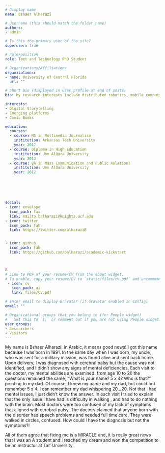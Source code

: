 ```yaml
---
# Display name
name: Bshaer Alharazi

# Username (this should match the folder name)
authors:
- admin

# Is this the primary user of the site?
superuser: true

# Role/position
role: Text and Technology PhD Student

# Organizations/Affiliations
organizations:
- name: University of Central Florida
  url: ""

# Short bio (displayed in user profile at end of posts)
bio: My research interests include distributed robotics, mobile computing and programmable matter

interests:
- Digital Storytelling
- Emerging platforms
- Comic Books

education:
  courses:
  - course: MA in Multimedia Journalism
    institution: Arkansas Tech University
    year: 2017
  - course: Diploma in High Education
    institution: Umm AlQura University
    year: 2013
  - course: BA in Mass Communication and Public Relations
    institution: Umm AlQura University
    year: 2012






social:
- icon: envelope
  icon_pack: fas
  link: mailto:balharazi@knights.ucf.edu
- icon: twitter
  icon_pack: fab
  link: https://twitter.com/alharaziB


- icon: github
  icon_pack: fab
  link: https://github.com/balharazi/academic-kickstart



ß
# Link to PDF of your resume/CV from the about widget.
# To enable, copy your resume/CV to `static/files/cv.pdf` and uncomment the lines below.
 - icon: cv
   icon_pack: ai
   link: files/CV.pdf

# Enter email to display Gravatar (if Gravatar enabled in Config)
email: ""

# Organizational groups that you belong to (for People widget)
#   Set this to `[]` or comment out if you are not using People widget.  
user_groups:
- Researchers
- Visitors
---
```


My name is Bshaer Alharazi. In Arabic, it means good news! I got this name because I was born in 1991. In the same day when I was born, my uncle, who was sent for a military mission, was found alive and sent back home. Upon delivery, I was diagnosed with cerebral palsy but the cause was not identified, and I didn’t show any signs of mental deficiencies.
Each visit to the doctor, my mental abilities are examined. from age 10 to 20 the questions remained the same, “What is your name? 5 x 4? Who is that?” pointing to my dad. Of course, I knew my name and my dad, but could not remember 5 x 4. I can remember my dad whispering 20…20. Not that I had mental issues, I just didn’t know the answer. In each visit I tried to explain that the only issue I have had is difficulty in walking , and had to do nothing with the brain. Most doctors were too confused of my lack of symptoms that aligned with cerebral palsy. The doctors claimed that anyone born with the disorder had speech problems and needed full time care. They were walked in circles, confused. How could I have the diagnosis but not the symptoms?!

All of them agree that fixing me is a MIRACLE and, it is really great news that I was an A student and I reached my dream and won the competition to be an instructor at Taif University   
